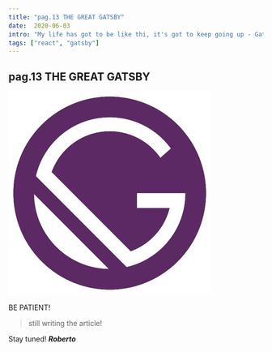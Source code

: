 ```yaml
---
title: "pag.13 THE GREAT GATSBY"
date:  2020-06-03
intro: "My life has got to be like thi, it's got to keep going up - Gatsby"
tags: ["react", "gatsby"]
---
```


## pag.13 THE GREAT GATSBY

![gatsby](../images/bloggatsby.jpg)

BE PATIENT!

> still writing the article!

Stay tuned!
***Roberto***